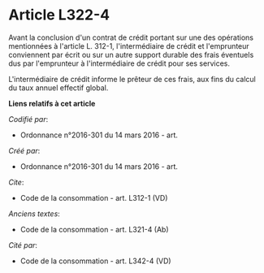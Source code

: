 # Article L322-4

Avant la conclusion d'un contrat de crédit portant sur une des opérations mentionnées à l'article L. 312-1, l'intermédiaire
de crédit et l'emprunteur conviennent par écrit ou sur un autre support durable des frais éventuels dus par l'emprunteur à
l'intermédiaire de crédit pour ses services. 

L'intermédiaire de crédit informe le prêteur de ces frais, aux fins du calcul du taux annuel effectif global.

**Liens relatifs à cet article**

_Codifié par_:

  - Ordonnance n°2016-301 du 14 mars 2016 - art.

_Créé par_:

  - Ordonnance n°2016-301 du 14 mars 2016 - art.

_Cite_:

  - Code de la consommation - art. L312-1 (VD)

_Anciens textes_:

  - Code de la consommation - art. L321-4 (Ab)

_Cité par_:

  - Code de la consommation - art. L342-4 (VD)
